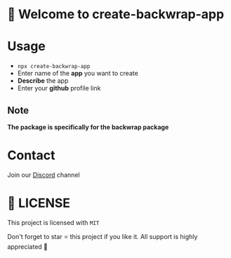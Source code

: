 # :tada: Welcome to create-backwrap-app

# Usage
- `npx create-backwrap-app`
- Enter name of the **app** you want to create
- **Describe** the app
- Enter your **github** profile link

## Note
**The package is specifically for the backwrap package**

# Contact
Join our [Discord](https://discord.gg/2cxcmcu6PN) channel

# :key: LICENSE
This project is licensed with `MIT`

Don't forget to star :star: this project if you like it. All support is highly appreciated :100: